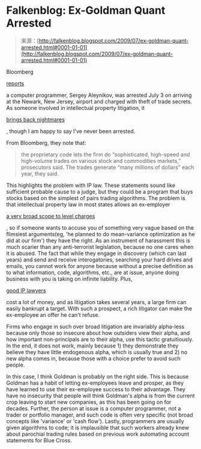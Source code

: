 <!--yml
category: 未分类
date: 2024-05-12 21:56:05
-->

# Falkenblog: Ex-Goldman Quant Arrested

> 来源：[http://falkenblog.blogspot.com/2009/07/ex-goldman-quant-arrested.html#0001-01-01](http://falkenblog.blogspot.com/2009/07/ex-goldman-quant-arrested.html#0001-01-01)

Bloomberg

[reports](http://www.bloomberg.com/apps/news?pid=20601087&sid=aFpxmHJDlmjo)

a computer programmer, Sergey Aleynikov, was arrested July 3 on arriving at the Newark, New Jersey, airport and charged with theft of trade secrets. As someone involved in intellectual property litigation, it

[brings back nightmares](http://www.efalken.com/papers/legaldocs.html)

, though I am happy to say I've never been arrested.

From Bloomberg, they note that:

> the proprietary code lets the firm do “sophisticated, high-speed and high-volume trades on various stock and commodities markets,” prosecutors said. The trades generate “many millions of dollars” each year, they said.

This highlights the problem with IP law. These statements sound like sufficient probable cause to a judge, but they could be a program that buys stocks based on the simplest of pairs trading algorithms. The problem is that intellectual property law in most states allows an ex-employer

[a very broad scope to level charges](http://www.efalken.com/papers/IPclaims.html)

, so if someone wants to accuse you of something very vague based on the flimsiest arguments(eg, 'he planned to do mean-variance optimization as he did at our firm') they have the right. As an instrument of harassment this is much scarier than any anti-terrorist legislation, because no one cares when it is abused. The fact that while they engage in discovery (which can last years) and send and receive interogatories, searching your hard drives and emails, you cannot work for anyone because without a precise definition as to what information, code, algorithms, etc., are at issue, anyone doing business with you is taking on infinite liability. Plus,

[good IP lawyers](http://mbmfirm.com/professionals/boebel/)

cost a lot of money, and as litigation takes several years, a large firm can easily bankrupt a target. With such a prospect, a rich litigator can make the ex-employee an offer he can't refuse.

Firms who engage in such over broad litigation are invariably alpha-less because only those so insecure about how outsiders view their alpha, and how important non-principals are to their alpha, use this tactic gratuitiously. In the end, it does not work, mainly because 1) they demonstrate they believe they have little endogenous alpha, which is usually true and 2) no new alpha comes in, because those with a choice prefer to avoid such people.

In this case, I think Goldman is probably on the right side. This is because Goldman has a habit of letting ex-employees leave and prosper, as they have learned to use their ex-employee success to their advantage. They have no insecurity that people will think Goldman's alpha is from the current crop leaving to start new companies, as this has been going on for decades. Further, the person at issue is a computer programmer, not a trader or portfolio manager, and such code is often very specific (not broad concepts like 'variance' or 'cash flow'). Lastly, programmers are usually given algorithms to code; it is implausible that such workers already knew about parochial trading rules based on previous work automating account statements for Blue Cross.